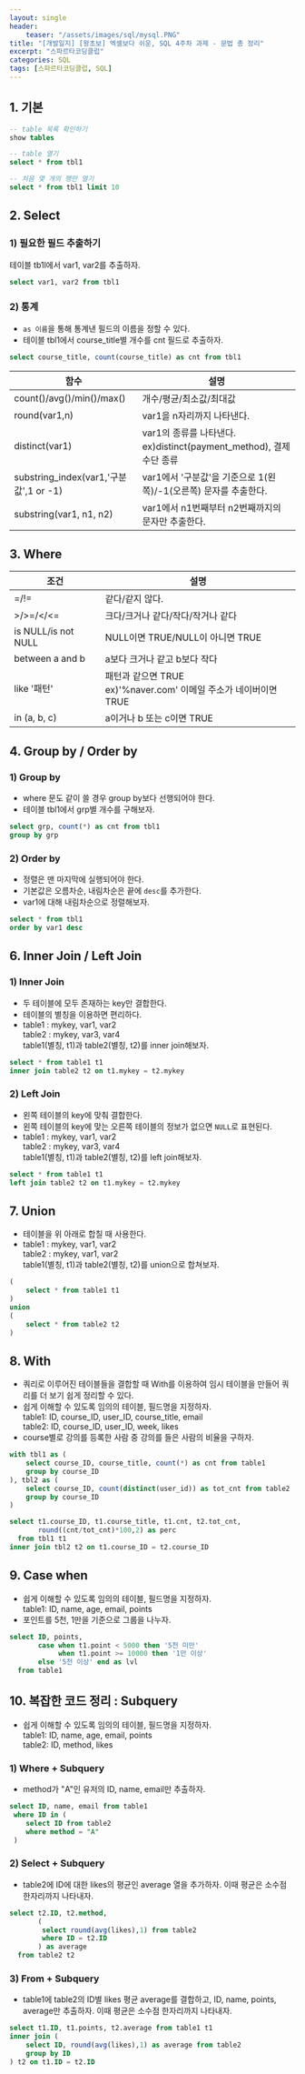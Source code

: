 ```yaml
---
layout: single
header:
    teaser: "/assets/images/sql/mysql.PNG"
title: "[개발일지] [왕초보] 엑셀보다 쉬운, SQL 4주차 과제 - 문법 총 정리"
excerpt: "스파르타코딩클럽"
categories: SQL
tags: [스파르타코딩클럽, SQL]
---
```


## 1. 기본
```sql
-- table 목록 확인하기
show tables

-- table 열기 
select * from tbl1

-- 처음 몇 개의 행만 열기 
select * from tbl1 limit 10
```

## 2. Select
### 1) 필요한 필드 추출하기
테이블 tb1l에서 var1, var2를 추출하자.
```sql
select var1, var2 from tbl1
```

### 2) 통계
* `as 이름`을 통해 통계낸 필드의 이름을 정할 수 있다. 
* 테이블 tbl1에서 course_title별 개수를 cnt 필드로 추출하자.
```sql 
select course_title, count(course_title) as cnt from tbl1
```

|함수|설명|
|---|-----|
|count()/avg()/min()/max()|개수/평균/최소값/최대값|
|round(var1,n)|var1을 n자리까지 나타낸다.|
|distinct(var1)|var1의 종류를 나타낸다. <br> ex)distinct(payment_method), 결제수단 종류|
|substring_index(var1,'구분값',1 or -1)|var1에서 '구분값'을 기준으로 1(왼쪽)/-1(오른쪽) 문자를 추출한다. 
|substring(var1, n1, n2)| var1에서 n1번째부터 n2번째까지의 문자만 추출한다.|

## 3. Where

|조건|설명|
|---|-----|
|=/!=|같다/같지 않다.|
|>/>=/</<=|크다/크거나 같다/작다/작거나 같다|
|is NULL/is not NULL|NULL이면 TRUE/NULL이 아니면 TRUE|
|between a and b| a보다 크거나 같고 b보다 작다|
|like '패턴'|패턴과 같으면 TRUE<br>ex)'%naver.com' 이메일 주소가 네이버이면 TRUE|
|in (a, b, c)| a이거나 b 또는 c이면 TRUE|

## 4. Group by / Order by

### 1) Group by
* where 문도 같이 쓸 경우 group by보다 선행되어야 한다. 
* 테이블 tbl1에서 grp별 개수를 구해보자. 
```sql
select grp, count(*) as cnt from tbl1
group by grp
```

### 2) Order by
* 정렬은 맨 마지막에 실행되어야 한다. 
* 기본값은 오름차순, 내림차순은 끝에 `desc`를 추가한다. 
* var1에 대해 내림차순으로 정렬해보자. 
```sql
select * from tbl1
order by var1 desc
```

## 6. Inner Join / Left Join 

### 1) Inner Join
* 두 테이블에 모두 존재하는 key만 결합한다. 
* 테이블의 별칭을 이용하면 편리하다. 
* table1 : mykey, var1, var2 <br> table2 : mykey, var3, var4 <br>
table1(별칭, t1)과 table2(별칭, t2)를 inner join해보자. 
```sql
select * from table1 t1
inner join table2 t2 on t1.mykey = t2.mykey
```

### 2) Left Join
* 왼쪽 테이블의 key에 맞춰 결합한다. 
* 왼쪽 테이블의 key에 맞는 오른쪽 테이블의 정보가 없으면 `NULL`로 표현된다. 
* table1 : mykey, var1, var2 <br> table2 : mykey, var3, var4 <br>
table1(별칭, t1)과 table2(별칭, t2)를 left join해보자. 
```sql
select * from table1 t1
left join table2 t2 on t1.mykey = t2.mykey
```

## 7. Union
* 테이블을 위 아래로 합칠 때 사용한다. 
* table1 : mykey, var1, var2 <br> table2 : mykey, var1, var2 <br>
table1(별칭, t1)과 table2(별칭, t2)를 union으로 합쳐보자. 
```sql
(
    select * from table1 t1
)
union 
(
    select * from table2 t2
)
```

## 8. With
* 쿼리로 이루어진 테이블들을 결합할 때 With를 이용하여 임시 테이블을 만들어 쿼리를 더 보기 쉽게 정리할 수 있다. 
* 쉽게 이해할 수 있도록 임의의 테이블, 필드명을 지정하자. <br>
table1: ID, course_ID, user_ID, course_title, email <br>
table2: ID, course_ID, user_ID, week, likes
* course별로 강의를 등록한 사람 중 강의를 들은 사람의 비율을 구하자. 

```sql
with tbl1 as (
    select course_ID, course_title, count(*) as cnt from table1
    group by course_ID
), tbl2 as (
    select course_ID, count(distinct(user_id)) as tot_cnt from table2
    group by course_ID
)

select t1.course_ID, t1.course_title, t1.cnt, t2.tot_cnt, 
       round((cnt/tot_cnt)*100,2) as perc
  from tbl1 t1
inner join tbl2 t2 on t1.course_ID = t2.course_ID
```

## 9. Case when 
* 쉽게 이해할 수 있도록 임의의 테이블, 필드명을 지정하자. <br>
table1: ID, name, age, email, points <br>
* 포인트를 5천, 1만을 기준으로 그룹을 나누자. 

```sql
select ID, points, 
       case when t1.point < 5000 then '5천 미만'
            when t1.point >= 10000 then '1만 이상'
       else '5천 이상' end as lvl
  from table1
```

## 10. 복잡한 코드 정리 : Subquery
* 쉽게 이해할 수 있도록 임의의 테이블, 필드명을 지정하자. <br>
table1: ID, name, age, email, points <br>
table2: ID, method, likes

### 1) Where + Subquery
* method가 "A"인 유저의 ID, name, email만 추출하자.

```sql
select ID, name, email from table1 
 where ID in (
    select ID from table2
    where method = "A"
 )
```

### 2) Select + Subquery
* table2에 ID에 대한 likes의 평균인 average 열을 추가하자. 이때 평균은 소수점 한자리까지 나타내자.

```sql
select t2.ID, t2.method, 
       (
        select round(avg(likes),1) from table2
        where ID = t2.ID 
       ) as average
  from table2 t2
```

### 3) From + Subquery
* table1에 table2의 ID별 likes 평균 average를 결합하고, ID, name, points, average만 추출하자. 이때 평균은 소수점 한자리까지 나타내자.

```sql
select t1.ID, t1.points, t2.average from table1 t1
inner join (
    select ID, round(avg(likes),1) as average from table2
    group by ID
) t2 on t1.ID = t2.ID
```